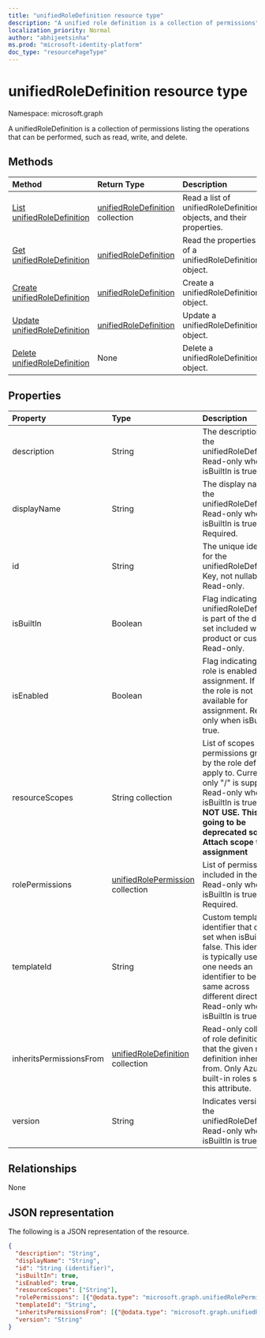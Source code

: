 ```yaml
---
title: "unifiedRoleDefinition resource type"
description: "A unified role definition is a collection of permissions"
localization_priority: Normal
author: "abhijeetsinha"
ms.prod: "microsoft-identity-platform"
doc_type: "resourcePageType"
---
```


# unifiedRoleDefinition resource type

Namespace: microsoft.graph

A unifiedRoleDefinition is a collection of permissions listing the operations that can be performed, such as read, write, and delete.

## Methods

| Method       | Return Type | Description |
|:-------------|:------------|:------------|
| [List unifiedRoleDefinition](../api/rbacapplication-list-roledefinitions.md) | [unifiedRoleDefinition](unifiedroledefinition.md) collection | Read a list of unifiedRoleDefinition objects, and their properties. |
| [Get unifiedRoleDefinition](../api/unifiedroledefinition-get.md) | [unifiedRoleDefinition](unifiedroledefinition.md) | Read the properties of a unifiedRoleDefinition object. |
| [Create unifiedRoleDefinition](../api/rbacapplication-post-roledefinitions.md) | [unifiedRoleDefinition](unifiedroledefinition.md) | Create a unifiedRoleDefinition object. |
| [Update unifiedRoleDefinition](../api/unifiedroledefinition-update.md) | [unifiedRoleDefinition](unifiedroledefinition.md) | Update a unifiedRoleDefinition object. |
| [Delete unifiedRoleDefinition](../api/unifiedroledefinition-delete.md) | None | Delete a unifiedRoleDefinition object. |

## Properties

| Property     | Type        | Description |
|:-------------|:------------|:------------|
|description|String| The description for the unifiedRoleDefinition. Read-only when isBuiltIn is true. |
|displayName|String| The display name for the unifiedRoleDefinition. Read-only when isBuiltIn is true. Required.|
|id|String| The unique identifier for the unifiedRoleDefinition. Key, not nullable, Read-only. |
|isBuiltIn|Boolean| Flag indicating if the unifiedRoleDefinition is part of the default set included with the product or custom. Read-only. |
|isEnabled|Boolean| Flag indicating if the role is enabled for assignment. If false the role is not available for assignment. Read-only when isBuiltIn is true. |
|resourceScopes|String collection| List of scopes permissions granted by the role definition apply to. Currently only "/" is supported. Read-only when isBuiltIn is true. **DO NOT USE. This is going to be deprecated soon. Attach scope to role assignment** | 
|rolePermissions|[unifiedRolePermission](unifiedrolepermission.md) collection| List of permissions included in the role. Read-only when isBuiltIn is true. Required. |
|templateId|String| Custom template identifier that can be set when isBuiltIn is false. This identifier is typically used if one needs an identifier to be the same across different directories. Read-only when isBuiltIn is true. |
|inheritsPermissionsFrom| [unifiedRoleDefinition](unifiedroledefinition.md) collection| Read-only collection of role definitions that the given role definition inherits from. Only Azure AD built-in roles support this attribute. |
|version|String| Indicates version of the unifiedRoleDefinition. Read-only when isBuiltIn is true.|

## Relationships

None

## JSON representation

The following is a JSON representation of the resource.

<!-- {
  "blockType": "resource",
  "optionalProperties": [

  ],
  "@odata.type": "microsoft.graph.unifiedRoleDefinition",
  "baseType": "",
  "keyProperty": "id"
}-->

```json
{
  "description": "String",
  "displayName": "String",
  "id": "String (identifier)",
  "isBuiltIn": true,
  "isEnabled": true,
  "resourceScopes": ["String"],
  "rolePermissions": [{"@odata.type": "microsoft.graph.unifiedRolePermission"}],
  "templateId": "String",
  "inheritsPermissionsFrom": [{"@odata.type": "microsoft.graph.unifiedRoleDefinition"}],
  "version": "String"
}
```

<!-- uuid: 16cd6b66-4b1a-43a1-adaf-3a886856ed98
2019-02-04 14:57:30 UTC -->
<!-- {
  "type": "#page.annotation",
  "description": "unifiedRoleDefinition resource",
  "keywords": "",
  "section": "documentation",
  "tocPath": ""
}-->

